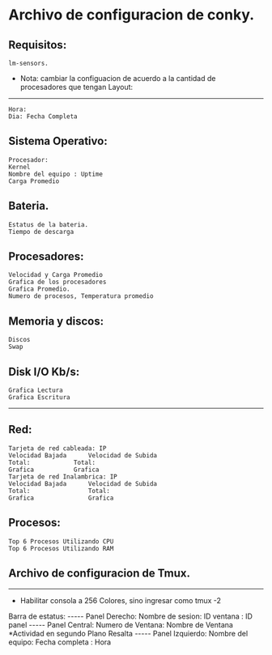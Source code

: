 Archivo de configuracion de conky.
=========

Requisitos: 
----
    lm-sensors.
* Nota: cambiar la configuacion de acuerdo a la cantidad de procesadores que tengan
Layout:
----
    Hora:
    Dia: Fecha Completa
    
Sistema Operativo:
----    
    Procesador:
    Kernel 
    Nombre del equipo : Uptime
    Carga Promedio 
Bateria.
----
    Estatus de la bateria. 
    Tiempo de descarga
Procesadores:
----
    Velocidad y Carga Promedio
    Grafica de los procesadores
    Grafica Promedio.
    Numero de procesos, Temperatura promedio
Memoria y discos:
----
    Discos
    Swap
Disk I/O Kb/s:
----
    Grafica Lectura
    Grafica Escritura
----
Red:
----
    Tarjeta de red cableada: IP
    Velocidad Bajada      Velocidad de Subida
    Total: 		      Total:
    Grafica 	      Grafica
    Tarjeta de red Inalambrica: IP
    Velocidad Bajada      Velocidad de Subida
    Total:                Total:
    Grafica               Grafica
Procesos:
----
    Top 6 Procesos Utilizando CPU
    Top 6 Procesos Utilizando RAM



## Archivo de configuracion de Tmux.
----
* Habilitar consola a 256 Colores, sino ingresar como tmux -2

Barra de estatus:
	-----
	Panel Derecho:
		Nombre de sesion: ID ventana : ID panel
	-----
	Panel Central:
		Numero de Ventana: Nombre de Ventana
	*Actividad en segundo Plano Resalta
	-----
	Panel Izquierdo:
		Nombre del equipo: Fecha completa : Hora


